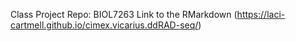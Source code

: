 Class Project Repo: BIOL7263
Link to the RMarkdown (https://laci-cartmell.github.io/cimex.vicarius.ddRAD-seq/)
